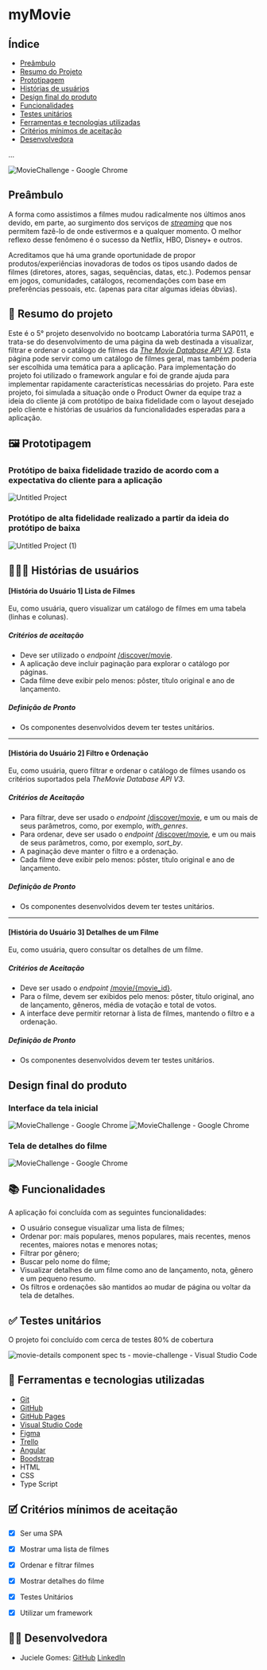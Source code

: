 # myMovie

## Índice

- [Preâmbulo](#preâmbulo)
- [Resumo do Projeto](#resumo-do-projeto)
- [Prototipagem](#prototipagem)
- [Histórias de usuários](#histórias-de-usuários)
- [Design final do produto](#design-final-do-produto)
- [Funcionalidades](#funcionalidades)
- [Testes unitários](#testes-unitários)
- [Ferramentas e tecnologias utilizadas](#ferramentas-e-tecnologias-utilizadas)
- [Critérios mínimos de aceitação](#critérios-mínimos-de-aceitação)
- [Desenvolvedora](#desenvolvedora)
  
...




![MovieChallenge - Google Chrome](https://github.com/JucieleGomes/myMovie/assets/127780316/798fb44c-0814-418e-8e43-dc4364d74dd7)

## Preâmbulo

A forma como assistimos a filmes mudou radicalmente nos últimos anos devido, em parte, ao surgimento dos serviços de [_streaming_](https://pt.wikipedia.org/wiki/Streaming) que nos permitem fazê-lo de onde estivermos e a qualquer momento. O melhor reflexo desse fenômeno é o sucesso da Netflix, HBO, Disney+ e outros.

Acreditamos que há uma grande oportunidade de propor produtos/experiências inovadoras de todos os tipos usando dados de filmes (diretores, atores, sagas, sequências, datas, etc.). Podemos pensar em jogos, comunidades, catálogos, recomendações com base em preferências pessoais, etc. (apenas para citar algumas ideias óbvias).

##  📗 Resumo do projeto

Este é o 5° projeto desenvolvido no bootcamp Laboratória turma SAP011, e trata-se do desenvolvimento de uma página da web destinada a visualizar, filtrar e ordenar o catálogo de filmes da [_The Movie Database API V3_](https://developer.themoviedb.org/docs). Esta página pode servir como um catálogo de filmes geral, mas também poderia ser escolhida uma temática para a aplicação. Para implementação do projeto foi utilizado o framework angular e foi de grande ajuda para implementar rapidamente características necessárias do projeto. Para este projeto, foi simulada a situação onde o Product Owner da equipe traz a ideia do cliente já com protótipo de baixa fidelidade com o layout desejado pelo cliente e histórias de usuários da funcionalidades esperadas para a aplicação.

## 🖼️ Prototipagem

### Protótipo de baixa fidelidade trazido de acordo com a expectativa do cliente para a aplicação
![Untitled Project](https://github.com/JucieleGomes/myMovie/assets/127780316/cfe74681-c5f3-42f4-8c21-45e06fdddf5c)

### Protótipo de alta fidelidade realizado a partir da ideia do protótipo de baixa
![Untitled Project (1)](https://github.com/JucieleGomes/myMovie/assets/127780316/191efb1d-4738-46dc-9d59-519b5c977ed8)

## 🧑‍🤝‍🧑 Histórias de usuários

#### [História do Usuário 1] Lista de Filmes

Eu, como usuária, quero visualizar um catálogo de filmes em uma tabela (linhas e colunas).

##### Critérios de aceitação

- Deve ser utilizado o _endpoint_ [/discover/movie](https://developer.themoviedb.org/reference/discover-movie).
- A aplicação deve incluir paginação para explorar o catálogo por páginas.
- Cada filme deve exibir pelo menos: pôster, título original e ano de lançamento.

##### Definição de Pronto

- Os componentes desenvolvidos devem ter testes unitários.

---

#### [História do Usuário 2] Filtro e Ordenação

Eu, como usuária, quero filtrar e ordenar o catálogo de filmes usando os critérios suportados pela _TheMovie Database API V3_.

##### Critérios de Aceitação

- Para filtrar, deve ser usado o _endpoint_ [/discover/movie](https://developer.themoviedb.org/reference/discover-movie), e um ou mais de seus parâmetros, como, por exemplo, _with_genres_.
- Para ordenar, deve ser usado o _endpoint_ [/discover/movie](https://developer.themoviedb.org/reference/discover-movie), e um ou mais de seus parâmetros, como, por exemplo, _sort_by_.
- A paginação deve manter o filtro e a ordenação.
- Cada filme deve exibir pelo menos: pôster, título original e ano de lançamento.

##### Definição de Pronto

- Os componentes desenvolvidos devem ter testes unitários.

---

#### [História do Usuário 3] Detalhes de um Filme

Eu, como usuária, quero consultar os detalhes de um filme.

##### Critérios de Aceitação

- Deve ser usado o _endpoint_ [/movie/{movie_id}](https://developer.themoviedb.org/reference/movie-details).
- Para o filme, devem ser exibidos pelo menos: pôster, título original, ano de lançamento, gêneros, média de votação e total de votos.
- A interface deve permitir retornar à lista de filmes, mantendo o filtro e a ordenação.

##### Definição de Pronto

- Os componentes desenvolvidos devem ter testes unitários.

## Design final do produto

### Interface da tela inicial
![MovieChallenge - Google Chrome](https://github.com/JucieleGomes/myMovie/assets/127780316/7cf1bd48-3473-468a-a797-c369da8a6249)
![MovieChallenge - Google Chrome](https://github.com/JucieleGomes/myMovie/assets/127780316/4c4973ac-cf89-4a86-95c2-12c55a3447f7)

### Tela de detalhes do filme
![MovieChallenge - Google Chrome](https://github.com/JucieleGomes/myMovie/assets/127780316/40893b14-8bbe-4786-85c2-a8af3cb9094f)


## 📚 Funcionalidades

A aplicação foi concluída com as seguintes funcionalidades:
- O usuário consegue visualizar uma lista de filmes;
- Ordenar por: mais populares, menos populares, mais recentes, menos recentes, maiores notas e menores notas;
- Filtrar por gênero;
- Buscar pelo nome do filme;
- Visualizar detalhes de um filme como ano de lançamento, nota, gênero e um pequeno resumo.
- Os filtros e ordenações são mantidos ao mudar de página ou voltar da tela de detalhes.

## ✅  Testes unitários

O projeto foi concluído com cerca de testes 80% de cobertura

![movie-details component spec ts - movie-challenge - Visual Studio Code](https://github.com/JucieleGomes/myMovie/assets/127780316/53fe13c5-88cb-4544-9b1b-c2c1f372ee58)

## 🔨 Ferramentas e tecnologias utilizadas

* [Git](https://git-scm.com/)
* [GitHub](https://github.com/)
* [GitHub Pages](https://pages.github.com/)
* [Visual Studio Code](https://code.visualstudio.com/)
* [Figma](https://www.figma.com/login)
* [Trello](https://trello.com/pt-BR/login)
* [Angular](https://angular.io/)
* [Boodstrap](https://getbootstrap.com/)
* HTML
* CSS
* Type Script


## 🗹 Critérios mínimos de aceitação

- [x]  Ser uma SPA
- [x]  Mostrar uma lista de filmes
- [x]  Ordenar e filtrar filmes
- [x]  Mostrar detalhes do filme
- [x]  Testes Unitários
- [x]  Utilizar um framework



##  👩‍💻 Desenvolvedora

* Juciele Gomes: [GitHub](https://github.com/JucieleGomes) [LinkedIn](https://www.linkedin.com/in/juciele-gomes-03287b149/)





















